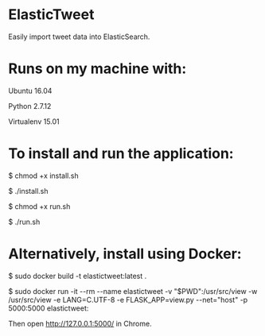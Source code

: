 # ElasticTweet
Easily import tweet data into ElasticSearch.


# Runs on my machine with:

Ubuntu 16.04

Python 2.7.12

Virtualenv 15.01


# To install and run the application:

$ chmod +x install.sh

$ ./install.sh

$ chmod +x run.sh

$ ./run.sh


# Alternatively, install using Docker:

$ sudo docker build -t elastictweet:latest .

$ sudo docker run -it --rm --name elastictweet   -v "$PWD":/usr/src/view -w /usr/src/view   -e LANG=C.UTF-8 -e FLASK_APP=view.py --net="host"  -p 5000:5000 elastictweet:


Then open http://127.0.0.1:5000/ in Chrome.

